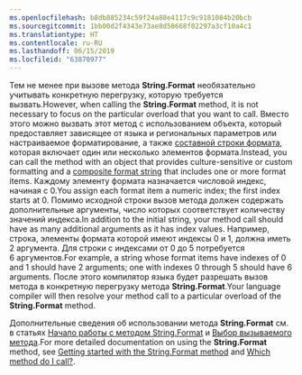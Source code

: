 ```yaml
---
ms.openlocfilehash: b8db885234c59f24a88e4117c9c9181004b20bcb
ms.sourcegitcommit: 1bb00d2f4343e73ae8d58668f02297a3cf10a4c1
ms.translationtype: HT
ms.contentlocale: ru-RU
ms.lasthandoff: 06/15/2019
ms.locfileid: "63870977"
---
```

 
<span data-ttu-id="8dba0-101">Тем не менее при вызове метода **String.Format** необязательно учитывать конкретную перегрузку, которую требуется вызвать.</span><span class="sxs-lookup"><span data-stu-id="8dba0-101">However, when calling the **String.Format** method, it is not necessary to focus on the particular overload that you want to call.</span></span> <span data-ttu-id="8dba0-102">Вместо этого можно вызвать этот метод с использованием объекта, который предоставляет зависящее от языка и региональных параметров или настраиваемое форматирование, а также [составной строки формата](~/docs/standard/base-types/composite-formatting.md), которая включает один или несколько элементов формата.</span><span class="sxs-lookup"><span data-stu-id="8dba0-102">Instead, you can call the method with an object that provides culture-sensitive or custom formatting and a [composite format string](~/docs/standard/base-types/composite-formatting.md) that includes one or more format items.</span></span> <span data-ttu-id="8dba0-103">Каждому элементу формата назначается числовой индекс, начиная с 0.</span><span class="sxs-lookup"><span data-stu-id="8dba0-103">You assign each format item a numeric index; the first index starts at 0.</span></span> <span data-ttu-id="8dba0-104">Помимо исходной строки вызов метода должен содержать дополнительные аргументы, число которых соответствует количеству значений индекса.</span><span class="sxs-lookup"><span data-stu-id="8dba0-104">In addition to the initial string, your method call should have as many additional arguments as it has index values.</span></span> <span data-ttu-id="8dba0-105">Например, строка, элементы формата которой имеют индексы 0 и 1, должна иметь 2 аргумента. Для строки с индексами от 0 до 5 потребуется 6 аргументов.</span><span class="sxs-lookup"><span data-stu-id="8dba0-105">For example, a string whose format items have indexes of 0 and 1 should have 2 arguments; one with indexes 0 through 5 should have 6 arguments.</span></span> <span data-ttu-id="8dba0-106">После этого компилятор языка будет разрешать вызов метода в конкретную перегрузку метода **String.Format**.</span><span class="sxs-lookup"><span data-stu-id="8dba0-106">Your language compiler will then resolve your method call to a particular overload of the **String.Format** method.</span></span>   

<span data-ttu-id="8dba0-107">Дополнительные сведения об использовании метода **String.Format** см. в статьях [Начало работы с методом String.Format](#Starting) и [Выбор вызываемого метода](#FTaskList).</span><span class="sxs-lookup"><span data-stu-id="8dba0-107">For more detailed documentation on using the **String.Format** method, see [Getting started with the String.Format method](#Starting) and [Which method do I call?](#FTaskList).</span></span>   
